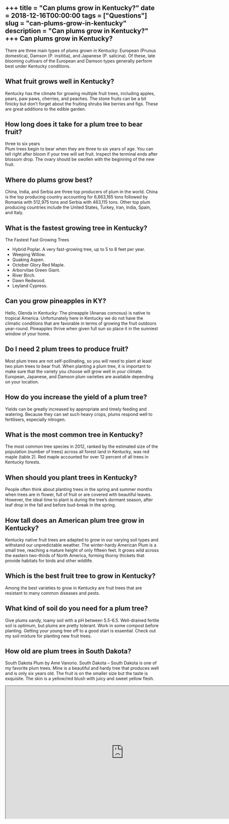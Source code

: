 +++
title = "Can plums grow in Kentucky?"
date = 2018-12-16T00:00:00
tags = ["Questions"]
slug = "can-plums-grow-in-kentucky"
description = "Can plums grow in Kentucky?"
+++
Can plums grow in Kentucky?
---------------------------

There are three main types of plums grown in Kentucky: European (Prunus domestica), Damson (P. insititia), and Japanese (P. salicina). Of these, late blooming cultivars of the European and Damson types generally perform best under Kentucky conditions.

What fruit grows well in Kentucky?
----------------------------------

Kentucky has the climate for growing multiple fruit trees, including apples, pears, paw paws, cherries, and peaches. The stone fruits can be a bit finicky but don’t forget about the fruiting shrubs like berries and figs. These are great additions to the edible garden.

How long does it take for a plum tree to bear fruit?
----------------------------------------------------

three to six years  
Plum trees begin to bear when they are three to six years of age. You can tell right after bloom if your tree will set fruit. Inspect the terminal ends after blossom drop. The ovary should be swollen with the beginning of the new fruit.

Where do plums grow best?
-------------------------

China, India, and Serbia are three top producers of plum in the world. China is the top producing country accounting for 6,663,165 tons followed by Romania with 512,975 tons and Serbia with 463,115 tons. Other top plum producing countries include the United States, Turkey, Iran, India, Spain, and Italy.

What is the fastest growing tree in Kentucky?
---------------------------------------------

The Fastest Fast Growing Trees

- Hybrid Poplar. A very fast-growing tree, up to 5 to 8 feet per year.
- Weeping Willow.
- Quaking Aspen.
- October Glory Red Maple.
- Arborvitae Green Giant.
- River Birch.
- Dawn Redwood.
- Leyland Cypress.

Can you grow pineapples in KY?
------------------------------

Hello, Glenda in Kentucky: The pineapple (Ananas comosus) is native to tropical America. Unfortunately here in Kentucky we do not have the climatic conditions that are favorable in terms of growing the fruit outdoors year-round. Pineapples thrive when given full sun so place it in the sunniest window of your home.

Do I need 2 plum trees to produce fruit?
----------------------------------------

Most plum trees are not self-pollinating, so you will need to plant at least two plum trees to bear fruit. When planting a plum tree, it is important to make sure that the variety you choose will grow well in your climate. European, Japanese, and Damson plum varieties are available depending on your location.

How do you increase the yield of a plum tree?
---------------------------------------------

Yields can be greatly increased by appropriate and timely feeding and watering. Because they can set such heavy crops, plums respond well to fertilisers, especially nitrogen.

What is the most common tree in Kentucky?
-----------------------------------------

The most common tree species in 2012, ranked by the estimated size of the population (number of trees) across all forest land in Kentucky, was red maple (table 2). Red maple accounted for over 12 percent of all trees in Kentucky forests.

When should you plant trees in Kentucky?
----------------------------------------

People often think about planting trees in the spring and summer months when trees are in flower, full of fruit or are covered with beautiful leaves. However, the ideal time to plant is during the tree’s dormant season, after leaf drop in the fall and before bud-break in the spring.

How tall does an American plum tree grow in Kentucky?
-----------------------------------------------------

Kentucky native fruit trees are adapted to grow in our varying soil types and withstand our unpredictable weather. The winter-hardy American Plum is a small tree, reaching a mature height of only fifteen feet. It grows wild across the eastern two-thirds of North America, forming thorny thickets that provide habitats for birds and other wildlife.

Which is the best fruit tree to grow in Kentucky?
-------------------------------------------------

Among the best varieties to grow in Kentucky are fruit trees that are resistant to many common diseases and pests.

What kind of soil do you need for a plum tree?
----------------------------------------------

Give plums sandy, loamy soil with a pH between 5.5-6.5. Well-drained fertile soil is optimum, but plums are pretty tolerant. Work in some compost before planting. Getting your young tree off to a good start is essential. Check out my soil mixture for planting new fruit trees.

How old are plum trees in South Dakota?
---------------------------------------

South Dakota Plum by Ame Vanorio. South Dakota – South Dakota is one of my favorite plum trees. Mine is a beautiful and hardy tree that produces well and is only six years old. The fruit is on the smaller size but the taste is exquisite. The skin is a yellow/red blush with juicy and sweet yellow flesh.

<iframe allow="accelerometer; autoplay; clipboard-write; encrypted-media; gyroscope; picture-in-picture" allowfullscreen="" class="__youtube_prefs__  epyt-is-override  no-lazyload" data-no-lazy="1" data-origheight="433" data-origwidth="770" data-skipgform_ajax_framebjll="" height="433" id="_ytid_65418" loading="lazy" src="https://www.youtube.com/embed/IwcGx1RJ4Lc?enablejsapi=1&autoplay=0&cc_load_policy=0&cc_lang_pref=&iv_load_policy=1&loop=0&modestbranding=0&rel=1&fs=1&playsinline=0&autohide=2&theme=dark&color=red&controls=1&" title="YouTube player" width="770"></iframe>